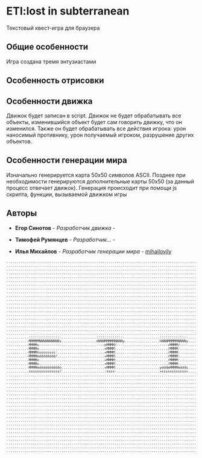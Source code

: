  # ETI:lost in subterranean 

Текстовый квест-игра для браузера

## Общие особенности
Игра создана тремя энтузиастами

## Особенность отрисовки

## Особенности движка
Движок будет записан в script. Движок не будет обрабатывать все объекты, изменившийся объект будет сам говорить движку, что он изменился. Также он будет обрабатывать все действия игрока: урон наносимый противнику, урон получаемый игроком, разрушение других объектов. 

## Особенности генерации мира

Изначально генерируется карта 50х50 символов ASCII. Позднее при необходимости генерируются дополнительные карты 50х50 (за данный процесс отвечает движок). Генерация происходит при помощи js скрипта, функции, вызываемой движком игры

## Авторы

* **Егор Синотов** - *Разработчик движка* - [ ]( ) 

* **Тимофей Румянцев** - *Разработчик...* - [ ]( )

* **Илья Михайлов** - *Разработчик генерации мира* - [mihailovily](https://mihailovily.net.ru)

<font size="-10">
       <pre>....................................................................................................
....................................................................................................
....................................................................................................
....................................................................................................
....................................................................................................
....................................................................................................
....................................................................................................
....................................................................................................
....................................................................................................
....................................................................................................
....................................................................................................
....................................................................................................
....................................................................................................
....................................................................................................
....................................................................................................
....................................................................................................
....................................................................................................
....................................................................................................
....................................................................................................
....................................................................................................
...........:::::::::::::::-.................:::::::::::::-.................:::::::::::::-...........
..........-MMMMMNNNNNNNNNNs.................dNNNMMMMMNNNNy.................hNNNMMMMMNNNNy...........
..........-MMMMs-----------.................----oMMMM/----.................----+MMMM/----...........
..........-MMMMo................................+MMMM:........................./MMMM:...............
..........-MMMMhssssssss:.......................+MMMM:........................./MMMM:...............
..........-MMMMmdddddddd/.......................+MMMM:........................./MMMM:...............
..........-MMMMo................................+MMMM:........................./MMMM:...............
..........-MMMMo................................+MMMM:........................./MMMM:...............
..........-MMMMmddddddddddo.....................+MMMM:.....................ydddmMMMMmddds...........
...........sssssssssssssss/.....................:ssss-.....................+ssssssssssss+...........
....................................................................................................
....................................................................................................
....................................................................................................
....................................................................................................
....................................................................................................
....................................................................................................
....................................................................................................
....................................................................................................
....................................................................................................
....................................................................................................
....................................................................................................
....................................................................................................
....................................................................................................
....................................................................................................
....................................................................................................
....................................................................................................
....................................................................................................
....................................................................................................
....................................................................................................
....................................................................................................
....................................................................................................
</pre>
